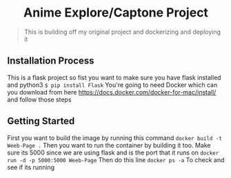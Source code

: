 <h1 align="center">Anime Explore/Captone Project </h1>

> This is building off my original project and dockerizing and deploying it


## Installation Process
This is a flask project so fist you want to make sure you have flask installed and python3
```$ pip install Flask```
You're going to need Docker which can you download from here https://docs.docker.com/docker-for-mac/install/ and follow those steps

## Getting Started
First you want to build the image by running this command
```docker build -t Weeb-Page .```
Then you want to run the container by building it too. Make sure its 5000 since we are using flask and is the port that it runs on
```docker run -d -p 5000:5000 Weeb-Page```
Then do this line ```docker ps -a``` To check and see if its running

